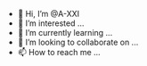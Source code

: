 - 👋 Hi, I’m @A-XXI
- 👀 I’m interested ...
- 🌱 I’m currently learning ...
- 💞️ I’m looking to collaborate on ...
- 📫 How to reach me ...

<!---
A-XXI/A-XXI is a ✨ special ✨ repository because its `README.md` (this file) appears on your GitHub profile.
You can click the Preview link to take a look at your changes.
--->
